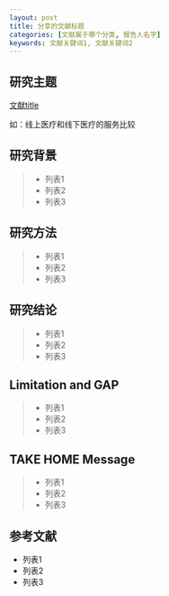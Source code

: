 ```yaml
---
layout: post
title: 分享的文献标题   
categories: [文献属于哪个分类, 报告人名字]
keywords: 文献关键词1, 文献关键词2
---
```



## 研究主题

[文献title](URL)

如：线上医疗和线下医疗的服务比较

## 研究背景

>* 列表1
>* 列表2
>* 列表3

## 研究方法
>* 列表1
>* 列表2
>* 列表3

## 研究结论
>* 列表1
>* 列表2
>* 列表3

## Limitation and GAP
>* 列表1
>* 列表2
>* 列表3

## TAKE HOME Message
>* 列表1
>* 列表2
>* 列表3

## 参考文献

* 列表1
* 列表2
* 列表3
　　

